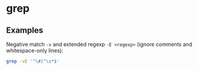 # grep

## Examples

Negative match `-v` and extended regexp `-E <regexp>` (ignore comments and whitespace-only lines):
```bash
grep -vE '^\#|^\s*$'
```
